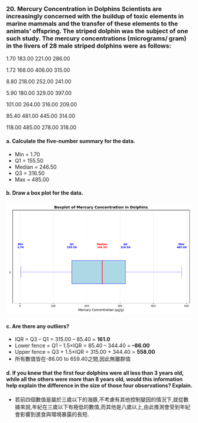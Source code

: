 ### 20. Mercury Concentration in Dolphins Scientists are increasingly concerned with the buildup of toxic elements in marine mammals and the transfer of these elements to the animals’ offspring. The striped dolphin was the subject of one such study. The mercury concentrations (micrograms/ gram) in the livers of 28 male striped dolphins were as follows:
1.70  183.00  221.00  286.00

1.72  168.00  406.00  315.00

8.80  218.00  252.00  241.00

5.90  180.00  329.00  397.00

101.00  264.00  316.00  209.00

85.40  481.00  445.00  314.00

118.00  485.00  278.00  318.00


#### a. Calculate the five-number summary for the data.
- Min = 1.70
- Q1  = 155.50
- Median = 246.50
- Q3  = 316.50
- Max = 485.00

#### b. Draw a box plot for the data.
![??](https://raw.githubusercontent.com/HWTeng-Teaching/202509-Statistics/refs/heads/main/17009_李致皜/HW0914/image/CH02.04_Q20_b.png)

#### c. Are there any outliers?
- IQR = Q3 – Q1 = 315.00 – 85.40 = **161.0**  
- Lower fence = Q1 – 1.5×IQR = 85.40 – 344.40 = **–86.00**  
- Upper fence = Q3 + 1.5×IQR = 315.00 + 344.40 = **558.00**
- 所有數值皆在-86.00 to 659.40之間,因此無離群值

#### d. If you knew that the first four dolphins were all less than 3 years old, while all the others were more than 8 years old, would this information help explain the difference in the size of those four observations? Explain.
- 若前四個數值是屬於三歲以下的海豚,不考慮有其他控制變因的情況下,就從數據來說,年紀在三歲以下有極低的數值,而其他是八歲以上,由此推測會受到年紀會影響到進食與環境暴露的長短.
